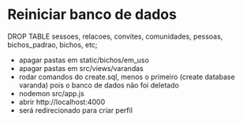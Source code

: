 # Reiniciar banco de dados

DROP TABLE sessoes, relacoes, convites, comunidades, pessoas, bichos_padrao, bichos, etc;

- apagar pastas em static/bichos/em_uso
- apagar pastas em src/views/varandas
- rodar comandos do create.sql, menos o primeiro (create database varanda) pois o banco de dados não foi deletado
- nodemon src/app.js
- abrir http://localhost:4000
- será redirecionado para criar perfil